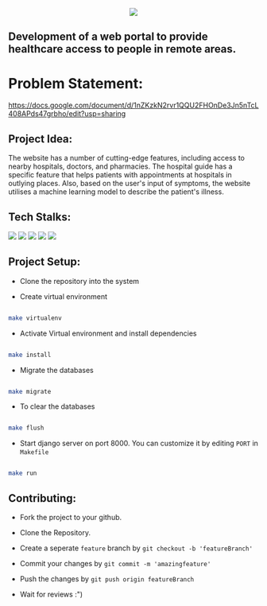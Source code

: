 <p align="center">

<img src="https://user-images.githubusercontent.com/97960380/226122599-1ce0f7c8-4bc3-4c7e-977e-3b47d93b011d.png">
</p>

## Development of a web portal to provide healthcare access to people in remote areas.

# Problem Statement:
https://docs.google.com/document/d/1nZKzkN2rvr1QQU2FHOnDe3Jn5nTcL408APds47grbho/edit?usp=sharing

## Project Idea:

The website has a number of cutting-edge features, including access to nearby hospitals, doctors, and pharmacies. The hospital guide has a specific feature that helps patients with appointments at hospitals in outlying places. Also, based on the user's input of symptoms, the website utilises a machine learning model to describe the patient's illness.
## Tech Stalks:
<p align="center">

 <img src="https://img.shields.io/badge/python-3670A0?style=for-the-badge&logo=python&logoColor=ffdd54">  <img src="https://img.shields.io/badge/django-%23092E20.svg?style=for-the-badge&logo=django&logoColor=white"> <img src="https://img.shields.io/badge/html5-%23E34F26.svg?style=for-the-badge&logo=html5&logoColor=white"> <img src="https://img.shields.io/badge/css3-%231572B6.svg?style=for-the-badge&logo=css3&logoColor=white"> <img src="https://img.shields.io/badge/javascript-%23323330.svg?style=for-the-badge&logo=javascript&logoColor=%23F7DF1E">

 </p>

## Project Setup:

- Clone the repository into the system

- Create virtual environment

```sh

make virtualenv

```

- Activate Virtual environment and install dependencies

```sh

make install

```

- Migrate the databases

```sh

make migrate

```

- To clear the databases

```sh

make flush

```

- Start django server on port 8000. You can customize it by editing ```PORT``` in ```Makefile```

```sh

make run

```

## Contributing:

- Fork the project to your github.

- Clone the Repository.

- Create a seperate ```feature``` branch by `git checkout -b 'featureBranch'`

- Commit your changes by `git commit -m 'amazingfeature'`

- Push the changes by `git push origin featureBranch`

- Wait for reviews :")
